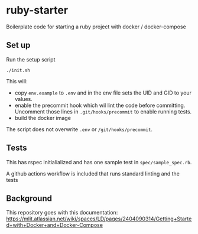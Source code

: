 # ruby-starter

Boilerplate code for starting a ruby project with docker / docker-compose

## Set up

Run the setup script
```
./init.sh
```

This will:

* copy `env.example` to `.env` and in the env file sets the UID and GID to your values.
* enable the precommit hook which wil lint the code before committing.  Uncomment
  those lines in `.git/hooks/precommit` to enable running tests.
* build the docker image

The script does not overwrite `.env` or `/git/hooks/precommit`.

## Tests
This has rspec initialialized and has one sample test in `spec/sample_spec.rb`. 

A github actions workflow is included that runs standard linting and the tests

## Background
This repository goes with this documentation:
https://mlit.atlassian.net/wiki/spaces/LD/pages/2404090314/Getting+Started+with+Docker+and+Docker-Compose 
